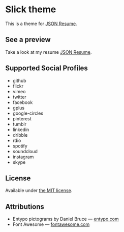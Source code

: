 # Slick theme

This is a theme for [JSON Resume](http://jsonresume.org/).

## See a preview

Take a look at my resume [JSON Resume](http://registry.jsonresume.org/dfmcphee).

## Supported Social Profiles

* github
* flickr
* vimeo
* twitter
* facebook
* gplus
* google-circles
* pinterest
* tumblr
* linkedin
* dribble
* rdio
* spotify
* soundcloud
* instagram
* skype

## License

Available under [the MIT license](http://mths.be/mit).

## Attributions

* Entypo pictograms by Daniel Bruce — [entypo.com](www.entypo.com)
* Font Awesome — [fontawesome.com](fontawesome.com)

